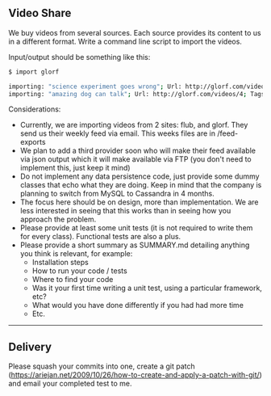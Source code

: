 ## Video Share

We buy videos from several sources.  Each source provides its content to us in a different format.  Write a command line script to import the videos.    

Input/output should be something like this:
 
````bash
$ import glorf

importing: "science experiment goes wrong"; Url: http://glorf.com/videos/3; Tags: microwave,cats,peanutbutter
importing: "amazing dog can talk"; Url: http://glorf.com/videos/4; Tags: dog,amazing
````

Considerations:

- Currently, we are importing videos from 2 sites: flub, and glorf.  They send us their weekly feed via email.  This weeks files are in /feed-exports
- We plan to add a third provider soon who will make their feed available via json output which it will make available via FTP (you don't need to implement this, just keep it mind)
- Do not implement any data persistence code, just provide some dummy classes that echo what they are doing.  Keep in mind that the company is planning to switch from MySQL to Cassandra in 4 months.
- The focus here should be on design, more than implementation.  We are less interested in seeing that this works than in seeing how you approach the problem.
- Please provide at least some unit tests (it is not required to write them for every class). Functional tests are also a plus.
- Please provide a short summary as SUMMARY.md detailing anything you think is relevant, for example:
  - Installation steps
  - How to run your code / tests
  - Where to find your code
  - Was it your first time writing a unit test, using a particular framework, etc?
  - What would you have done differently if you had had more time
  - Etc.

* * * 
## Delivery

Please squash your commits into one, create a git patch (https://ariejan.net/2009/10/26/how-to-create-and-apply-a-patch-with-git/) and email your completed test to me.
